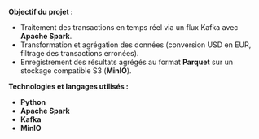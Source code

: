 
**Objectif du projet :**
- Traitement des transactions en temps réel via un flux Kafka avec **Apache Spark**.
- Transformation et agrégation des données (conversion USD en EUR, filtrage des transactions erronées).
- Enregistrement des résultats agrégés au format **Parquet** sur un stockage compatible S3 (**MinIO**).

**Technologies et langages utilisés :**
- **Python**
- **Apache Spark**
- **Kafka**
- **MinIO**
